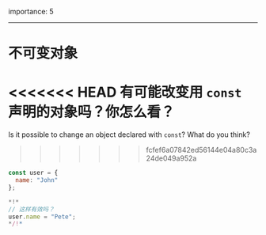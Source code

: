 importance: 5

---

# 不可变对象

<<<<<<< HEAD
有可能改变用 `const` 声明的对象吗？你怎么看？
=======
Is it possible to change an object declared with `const`? What do you think?
>>>>>>> fcfef6a07842ed56144e04a80c3a24de049a952a

```js
const user = {
  name: "John"
};

*!*
// 这样有效吗？
user.name = "Pete";
*/!*
```
